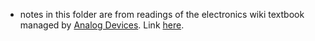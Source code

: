 - notes in this folder are from readings of the electronics wiki textbook managed by [Analog Devices](https://analog.com). Link [here](https://wiki.analog.com/university/courses/electronics/text/electronics-toc).